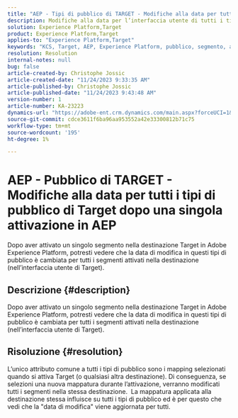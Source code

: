 ```yaml
---
title: "AEP - Tipi di pubblico di TARGET - Modifiche alla data per tutti i tipi di pubblico di Target dopo una singola attivazione in AEP"
description: Modifiche alla data per l’interfaccia utente di tutti i tipi di pubblico di Target dopo una singola attivazione in AEP
solution: Experience Platform,Target
product: Experience Platform,Target
applies-to: "Experience Platform,Target"
keywords: "KCS, Target, AEP, Experience Platform, pubblico, segmento, attivazione, modificato, data"
resolution: Resolution
internal-notes: null
bug: false
article-created-by: Christophe Jossic
article-created-date: "11/24/2023 9:33:35 AM"
article-published-by: Christophe Jossic
article-published-date: "11/24/2023 9:43:48 AM"
version-number: 1
article-number: KA-23223
dynamics-url: "https://adobe-ent.crm.dynamics.com/main.aspx?forceUCI=1&pagetype=entityrecord&etn=knowledgearticle&id=f4b06785-ac8a-ee11-8179-6045bd006e5a"
source-git-commit: cdce3611f6ba96aa953552a42e33300812b71c75
workflow-type: tm+mt
source-wordcount: '195'
ht-degree: 1%

---
```


# AEP - Pubblico di TARGET - Modifiche alla data per tutti i tipi di pubblico di Target dopo una singola attivazione in AEP


Dopo aver attivato un singolo segmento nella destinazione Target in Adobe Experience Platform, potresti vedere che la data di modifica in questi tipi di pubblico è cambiata per tutti i segmenti attivati nella destinazione (nell’interfaccia utente di Target).

## Descrizione {#description}

Dopo aver attivato un singolo segmento nella destinazione Target in Adobe Experience Platform, potresti vedere che la data di modifica in questi tipi di pubblico è cambiata per tutti i segmenti attivati nella destinazione (nell’interfaccia utente di Target).

## Risoluzione {#resolution}


L’unico attributo comune a tutti i tipi di pubblico sono i mapping selezionati quando si attiva Target (o qualsiasi altra destinazione). Di conseguenza, se selezioni una nuova mappatura durante l’attivazione, verranno modificati tutti i segmenti nella stessa destinazione. 
La mappatura applicata alla destinazione stessa influisce su tutti i tipi di pubblico ed è per questo che vedi che la &quot;data di modifica&quot; viene aggiornata per tutti.
